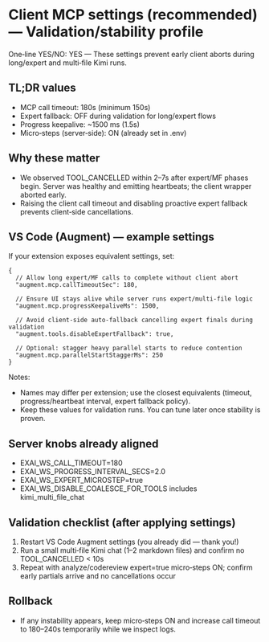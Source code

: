 # Client MCP settings (recommended) — Validation/stability profile

One‑line YES/NO: YES — These settings prevent early client aborts during long/expert and multi‑file Kimi runs.

## TL;DR values
- MCP call timeout: 180s (minimum 150s)
- Expert fallback: OFF during validation for long/expert flows
- Progress keepalive: ~1500 ms (1.5s)
- Micro‑steps (server‑side): ON (already set in .env)

## Why these matter
- We observed TOOL_CANCELLED within 2–7s after expert/MF phases begin. Server was healthy and emitting heartbeats; the client wrapper aborted early.
- Raising the client call timeout and disabling proactive expert fallback prevents client‑side cancellations.

## VS Code (Augment) — example settings
If your extension exposes equivalent settings, set:

```jsonc
{
  // Allow long expert/MF calls to complete without client abort
  "augment.mcp.callTimeoutSec": 180,

  // Ensure UI stays alive while server runs expert/multi‑file logic
  "augment.mcp.progressKeepaliveMs": 1500,

  // Avoid client‑side auto‑fallback cancelling expert finals during validation
  "augment.tools.disableExpertFallback": true,

  // Optional: stagger heavy parallel starts to reduce contention
  "augment.mcp.parallelStartStaggerMs": 250
}
```

Notes:
- Names may differ per extension; use the closest equivalents (timeout, progress/heartbeat interval, expert fallback policy).
- Keep these values for validation runs. You can tune later once stability is proven.

## Server knobs already aligned
- EXAI_WS_CALL_TIMEOUT=180
- EXAI_WS_PROGRESS_INTERVAL_SECS=2.0
- EXAI_WS_EXPERT_MICROSTEP=true
- EXAI_WS_DISABLE_COALESCE_FOR_TOOLS includes kimi_multi_file_chat

## Validation checklist (after applying settings)
1) Restart VS Code Augment settings (you already did — thank you!)
2) Run a small multi‑file Kimi chat (1–2 markdown files) and confirm no TOOL_CANCELLED < 10s
3) Repeat with analyze/codereview expert=true micro‑steps ON; confirm early partials arrive and no cancellations occur

## Rollback
- If any instability appears, keep micro‑steps ON and increase call timeout to 180–240s temporarily while we inspect logs.

